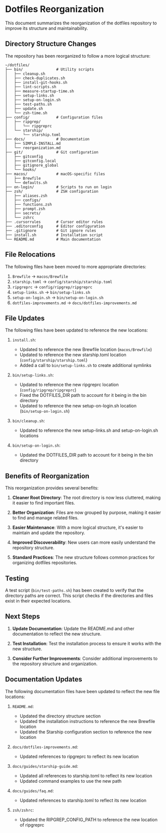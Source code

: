 # Dotfiles Reorganization

This document summarizes the reorganization of the dotfiles repository to improve its structure and maintainability.

## Directory Structure Changes

The repository has been reorganized to follow a more logical structure:

```
~/dotfiles/
├── bin/               # Utility scripts
│   ├── cleanup.sh
│   ├── check-duplicates.sh
│   ├── install-git-hooks.sh
│   ├── lint-scripts.sh
│   ├── measure-startup-time.sh
│   ├── setup-links.sh
│   ├── setup-on-login.sh
│   ├── test-paths.sh
│   ├── update.sh
│   └── zsh-time.sh
├── config/            # Configuration files
│   ├── ripgrep/
│   │   └── ripgreprc
│   └── starship/
│       └── starship.toml
├── docs/              # Documentation
│   ├── SIMPLE-INSTALL.md
│   └── reorganization.md
├── git/               # Git configuration
│   ├── gitconfig
│   ├── gitconfig.local
│   ├── gitignore_global
│   └── hooks/
├── macos/             # macOS-specific files
│   ├── Brewfile
│   └── defaults.sh
├── on-login/          # Scripts to run on login
├── zsh/               # ZSH configuration
│   ├── aliases.zsh
│   ├── configs/
│   ├── functions.zsh
│   ├── prompt.zsh
│   ├── secrets/
│   └── zshrc
├── .cursorrules       # Cursor editor rules
├── .editorconfig      # Editor configuration
├── .gitignore         # Git ignore rules
├── install.sh         # Installation script
└── README.md          # Main documentation
```

## File Relocations

The following files have been moved to more appropriate directories:

1. `Brewfile` → `macos/Brewfile`
2. `starship.toml` → `config/starship/starship.toml`
3. `ripgreprc` → `config/ripgrep/ripgreprc`
4. `setup-links.sh` → `bin/setup-links.sh`
5. `setup-on-login.sh` → `bin/setup-on-login.sh`
6. `dotfiles-improvements.md` → `docs/dotfiles-improvements.md`

## File Updates

The following files have been updated to reference the new locations:

1. `install.sh`:
   - Updated to reference the new Brewfile location (`macos/Brewfile`)
   - Updated to reference the new starship.toml location (`config/starship/starship.toml`)
   - Added a call to `bin/setup-links.sh` to create additional symlinks

2. `bin/setup-links.sh`:
   - Updated to reference the new ripgreprc location (`config/ripgrep/ripgreprc`)
   - Fixed the DOTFILES_DIR path to account for it being in the bin directory
   - Updated to reference the new setup-on-login.sh location (`bin/setup-on-login.sh`)

3. `bin/cleanup.sh`:
   - Updated to reference the new setup-links.sh and setup-on-login.sh locations

4. `bin/setup-on-login.sh`:
   - Updated the DOTFILES_DIR path to account for it being in the bin directory

## Benefits of Reorganization

This reorganization provides several benefits:

1. **Cleaner Root Directory**: The root directory is now less cluttered, making it easier to find important files.

2. **Better Organization**: Files are now grouped by purpose, making it easier to find and manage related files.

3. **Easier Maintenance**: With a more logical structure, it's easier to maintain and update the repository.

4. **Improved Discoverability**: New users can more easily understand the repository structure.

5. **Standard Practices**: The new structure follows common practices for organizing dotfiles repositories.

## Testing

A test script (`bin/test-paths.sh`) has been created to verify that the directory paths are correct. This script checks if the directories and files exist in their expected locations.

## Next Steps

1. **Update Documentation**: Update the README.md and other documentation to reflect the new structure.

2. **Test Installation**: Test the installation process to ensure it works with the new structure.

3. **Consider Further Improvements**: Consider additional improvements to the repository structure and organization. 

## Documentation Updates

The following documentation files have been updated to reflect the new file locations:

1. `README.md`:
   - Updated the directory structure section
   - Updated the installation instructions to reference the new Brewfile location
   - Updated the Starship configuration section to reference the new location

2. `docs/dotfiles-improvements.md`:
   - Updated references to ripgreprc to reflect its new location

3. `docs/guides/starship-guide.md`:
   - Updated all references to starship.toml to reflect its new location
   - Updated command examples to use the new path

4. `docs/guides/faq.md`:
   - Updated references to starship.toml to reflect its new location

5. `zsh/zshrc`:
   - Updated the RIPGREP_CONFIG_PATH to reference the new location of ripgreprc 